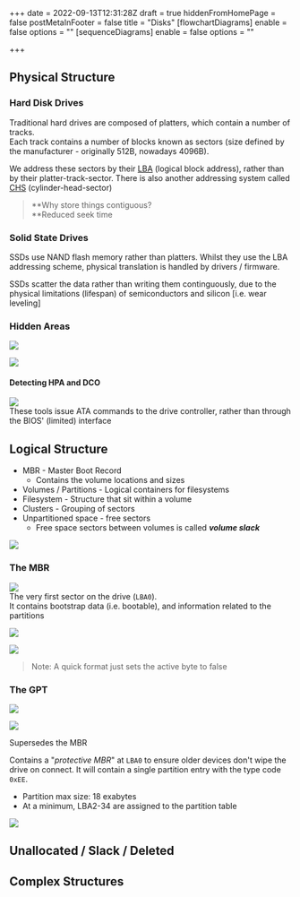 +++
date = 2022-09-13T12:31:28Z
draft = true
hiddenFromHomePage = false
postMetaInFooter = false
title = "Disks"
[flowchartDiagrams]
enable = false
options = ""
[sequenceDiagrams]
enable = false
options = ""

+++
## Physical Structure

### Hard Disk Drives

Traditional hard drives are composed of platters, which contain a number of tracks.  
Each track contains a number of blocks known as sectors (size defined by the manufacturer - originally 512B, nowadays 4096B).

We address these sectors by their [LBA](https://en.wikipedia.org/wiki/Logical_block_addressing) (logical block address), rather than by their platter-track-sector. There is also another addressing system called [CHS](Cylinder-head-sector) (cylinder-head-sector)

> **Why store things contiguous?  
> \**Reduced seek time

### Solid State Drives

SSDs use NAND flash memory rather than platters. Whilst they use the LBA addressing scheme, physical translation is handled by drivers / firmware.

SSDs scatter the data rather than writing them continguously, due to the physical limitations (lifespan) of semiconductors and silicon \[i.e. wear leveling\]

### Hidden Areas

![](/uploads/snipaste_2022-09-19_19-47-42.jpg)

![](/uploads/snipaste_2022-09-19_19-51-46.jpg)

#### Detecting HPA and DCO

![](/uploads/snipaste_2022-09-19_19-56-23.jpg)  
These tools issue ATA commands to the drive controller, rather than through the BIOS' (limited) interface

## Logical Structure

* MBR - Master Boot Record
  * Contains the volume locations and sizes
* Volumes / Partitions - Logical containers for filesystems
* Filesystem - Structure that sit within a volume
* Clusters - Grouping of sectors
* Unpartitioned space - free sectors
  * Free space sectors between volumes is called **_volume slack_**

![](/uploads/snipaste_2022-09-19_19-59-32.jpg)

### The MBR

![](/uploads/snipaste_2022-09-19_20-00-55.jpg)  
The very first sector on the drive (`LBA0`).  
It contains bootstrap data (i.e. bootable), and information related to the partitions

![](/uploads/snipaste_2022-09-19_20-02-17.jpg)

![](/uploads/snipaste_2022-09-19_20-02-39.jpg)

> Note: A quick format just sets the active byte to false

### The GPT

![](/uploads/snipaste_2022-09-19_20-06-40.jpg)

![](/uploads/snipaste_2022-09-19_20-06-51.jpg)

Supersedes the MBR

Contains a "_protective MBR_" at `LBA0` to ensure older devices don't wipe the drive on connect. It will contain a single partition entry with the type code `0xEE`.

* Partition max size: 18 exabytes
* At a minimum, LBA2-34 are assigned to the partition table

![](/uploads/snipaste_2022-09-19_20-08-52.jpg)

## Unallocated / Slack / Deleted

## Complex Structures

## 